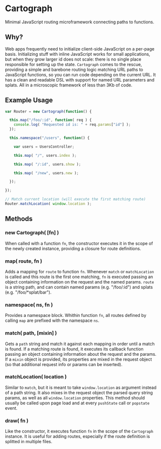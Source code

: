 # Cartograph

Minimal JavaScript routing microframework connecting paths to functions.


## Why?

Web apps frequently need to initialize client-side JavaScript on a per-page basis. Initializing stuff with inline JavaScript works for small applications, but when they grow larger id does not scale: there is no single place responsible for setting up the state. `Cartograph` comes to the rescue, providing a simple and barebone routing logic matching URL paths to JavaScript functions, so you can run code depending on the current URL. It has a clean and readable DSL with support for named URL parameters and splats. All in a microscopic framework of less than 3Kb of code.


## Example Usage

```javascript
var Router = new Cartograph(function() {

  this.map("/foo/:id", function( req ) {
    console.log( "Requested id is: " + req.params["id"] );
  });

  this.namespace("/users", function() {

    var users = UsersController;

    this.map( "/", users.index );

    this.map( "/:id", users.show );

    this.map( "/new", users.new );

  });

});

// Match current location (will execute the first matching route)
Router.matchLocation( window.location );
```


## Methods

### new Cartograph( [fn] )

When called with a function `fn`, the constructor executes it in the scope of the newly created instance, providing a closure for route definitions.

### map( route, fn )

Adds a mapping for `route` to function `fn`. Whenever `match` or `matchLocation` is called and this route is the first one matching, `fn` is executed passing an object containing information on the request and the named params. `route` is a string path, and can contain named params (e.g. "/foo/:id") and splats (e.g. "/foo/*splat/bar").

### namespace( ns, fn )

Provides a namespace block. Whithin function `fn`, all routes defined by calling `map` are prefixed with the namespace `ns`.

### match( path, [mixin] )

Gets a `path` string and match it against each mapping in order until a match is found. If a matching route is found, it executes its callback function passing an object containing information about the request and the params. If a `mixin` object is provided, its properties are mixed in the request object (so that additional request info or params can be inserted).

### matchLocation( location )

Similar to `match`, but it is meant to take `window.location` as argument instead of a path string. It also mixes in the request object the parsed query string params, as well as all `window.location` properties. This method should usually be called upon page load and at every `pushState` call or `popstate` event.

### draw( fn )

Like the constructor, it executes function `fn` in the scope of the `Cartograph` instance. It is useful for adding routes, especially if the route definition is splitted in multiple files.
